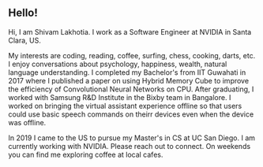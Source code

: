 ## Hello!

Hi, I am Shivam Lakhotia. I work as a Software Engineer at NVIDIA in Santa Clara, US. 

My interests are coding, reading, coffee, surfing, chess, cooking, darts, etc. I enjoy conversations about psychology, happiness, wealth, natural language understanding. I completed my Bachelor's from IIT Guwahati in 2017 where I published a paper on using Hybrid Memory Cube to improve the efficiency of Convolutional Neural Networks on CPU. After graduating, I worked with Samsung R&D Institute in the Bixby team in Bangalore. I worked on bringing the virtual assistant experience offline so that users could use basic speech commands on theirr devices even when the device was offline.

In 2019 I came to the US to pursue my Master's in CS at UC San Diego. I am currently working with NVIDIA. Please reach out to connect. On weekends you can find me exploring coffee at local cafes.

<!---
```markdown
Syntax highlighted code block

# Header 1
## Header 2
### Header 3

- Bulleted
- List

1. Numbered
2. List

**Bold** and _Italic_ and `Code` text

[Link](url) and ![Image](src)
```

For more details see [Basic writing and formatting syntax](https://docs.github.com/en/github/writing-on-github/getting-started-with-writing-and-formatting-on-github/basic-writing-and-formatting-syntax).

### Jekyll Themes

Your Pages site will use the layout and styles from the Jekyll theme you have selected in your [repository settings](https://github.com/shivamlakhotia/slakhotia/settings/pages). The name of this theme is saved in the Jekyll `_config.yml` configuration file.

### Support or Contact

Having trouble with Pages? Check out our [documentation](https://docs.github.com/categories/github-pages-basics/) or [contact support](https://support.github.com/contact) and we’ll help you sort it out.
-->
